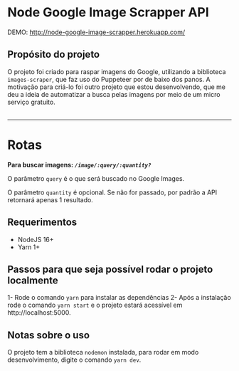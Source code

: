 # **Node Google Image Scrapper API**

DEMO: http://node-google-image-scrapper.herokuapp.com/

## **Propósito do projeto**

O projeto foi criado para raspar imagens do Google, utilizando a biblioteca `images-scraper`, que faz uso do Puppeteer por de baixo dos panos. A motivação para criá-lo foi outro projeto que estou desenvolvendo, que me deu a ideia de automatizar a busca pelas imagens por meio de um micro serviço gratuito.
<br/>
<br/>

<hr/>

# **Rotas**

**Para buscar imagens: _`/image/:query/:quantity?`_**

O parâmetro `query` é o que será buscado no Google Images.

O parâmetro `quantity` é opcional. Se não for passado, por padrão a API retornará apenas 1 resultado.

## Requerimentos

- NodeJS 16+
- Yarn 1+

## Passos para que seja possível rodar o projeto localmente

1- Rode o comando `yarn` para instalar as dependências
2- Após a instalação rode o comando `yarn start` e o projeto estará acessível em http://localhost:5000.

## Notas sobre o uso

O projeto tem a biblioteca `nodemon` instalada, para rodar em modo desenvolvimento, digite o comando `yarn dev`.
